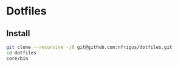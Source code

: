 Dotfiles
========

Install
-------

```bash
git clone --recursive -j8 git@github.com:nfrigus/dotfiles.git
cd dotfiles
core/bin
```
